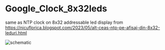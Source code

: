 # Google_Clock_8x32leds
same as NTP clock on 8x32 addressable led display from https://nicuflorica.blogspot.com/2023/05/alt-ceas-ntp-pe-afisaj-din-8x32-leduri.html

![schematic](https://blogger.googleusercontent.com/img/b/R29vZ2xl/AVvXsEgVDhLpJi3QhBLm2goA7uqfxdtNrnKeKLRUlEagIiQEpcxGZ5-DLTzP3RKcftgw5JrfpEWtUoRSPQyUGSJ32281E8d2BGomTP2cmnA5ozy7oTVC_u4hSA7rsdHgDciYWF-7N3CG3TE-J8wyAJH5jvt1LsF-Ly-EuwASrwsRESEoB6TEwWwpNRsiU4-BSA/s1563/NTP_clock_8x32_leds_schematic_v1.png)
